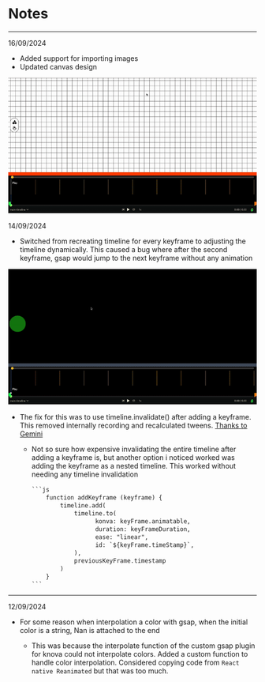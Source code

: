 # Notes

<hr />

16/09/2024

- Added support for importing images
- Updated canvas design
<img src="./docs/assets/ezgif-2e8bcf8acdc3cd.gif" alt="">

14/09/2024

- Switched from recreating timeline for every keyframe to adjusting the timeline dynamically. This caused a bug where after the second keyframe, gsap would jump to the next keyframe without any animation

<img src="./docs/assets/ezgif-6c0d5d1d59ebd8.gif" alt="bug gif" />

- The fix for this was to use timeline.invalidate() after adding a keyframe. This removed internally recording and recalculated tweens. [Thanks to Gemini](https://share.google/aimode/d90IQATrmRZCRKkDl)

  - Not so sure how expensive invalidating the entire timeline after  adding a keyframe is, but another option i noticed worked was adding the keyframe as a nested timeline. This worked without needing any timeline invalidation

        ```js
            function addKeyframe (keyframe) {
                timeline.add(
                    timeline.to(
                          konva: keyFrame.animatable,
                          duration: keyFrameDuration,
                          ease: "linear",
                          id: `${keyFrame.timeStamp}`,
                    ),
                    previousKeyFrame.timestamp
                )
            }
        ```

<hr />
12/09/2024

- For some reason when interpolation a color with gsap, when the initial color is a string, Nan is attached to the end

  - This was because the interpolate function of the custom gsap plugin for knova could not interpolate colors. Added a custom function to handle color interpolation. Considered copying code from `React native Reanimated` but that was too much.
